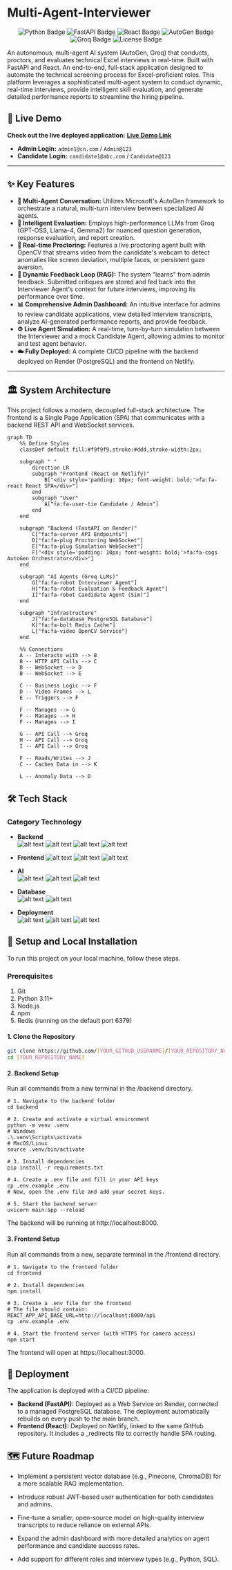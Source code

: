 # Multi-Agent-Interviewer
<p align="center">
  <img src="https://img.shields.io/badge/Python-3776AB?style=for-the-badge&logo=python&logoColor=white" alt="Python Badge"/>
  <img src="https://img.shields.io/badge/FastAPI-009688?style=for-the-badge&logo=fastapi&logoColor=white" alt="FastAPI Badge"/>
  <img src="https://img.shields.io/badge/React-20232A?style=for-the-badge&logo=react&logoColor=61DAFB" alt="React Badge"/>
  <img src="https://img.shields.io/badge/AutoGen-9A00FF?style=for-the-badge" alt="AutoGen Badge"/>
  <img src="https://img.shields.io/badge/Groq-00C65E?style=for-the-badge" alt="Groq Badge"/>
  <img src="https://img.shields.io/badge/License-MIT-yellow.svg" alt="License Badge"/>
</p>
An autonomous, multi-agent AI system (AutoGen, Groq) that conducts, proctors, and evaluates technical Excel interviews in real-time. Built with FastAPI and React.
An end-to-end, full-stack application designed to automate the technical screening process for Excel-proficient roles. This platform leverages a sophisticated multi-agent system to conduct dynamic, real-time interviews, provide intelligent skill evaluation, and generate detailed performance reports to streamline the hiring pipeline.

## 🚀 Live Demo

**Check out the live deployed application:** **[Live Demo Link](https://mock-interviewer-cn.netlify.app/)**

*   **Admin Login:** `admin1@cn.com` / `Admin@123`
*   **Candidate Login:** `candidate1@abc.com` / `Candidate@123`

---

## ✨ Key Features

*   **🤖 Multi-Agent Conversation:** Utilizes Microsoft's AutoGen framework to orchestrate a natural, multi-turn interview between specialized AI agents.
*   **🧠 Intelligent Evaluation:** Employs high-performance LLMs from Groq (GPT-OSS, Llama-4, Gemma2) for nuanced question generation, response evaluation, and report creation.
*   **🎥 Real-time Proctoring:** Features a live proctoring agent built with OpenCV that streams video from the candidate's webcam to detect anomalies like screen deviation, multiple faces, or persistent gaze aversion.
*   **📝 Dynamic Feedback Loop (RAG):** The system "learns" from admin feedback. Submitted critiques are stored and fed back into the Interviewer Agent's context for future interviews, improving its performance over time.
*   **📊 Comprehensive Admin Dashboard:** An intuitive interface for admins to review candidate applications, view detailed interview transcripts, analyze AI-generated performance reports, and provide feedback.
*   **⚙️ Live Agent Simulation:** A real-time, turn-by-turn simulation between the Interviewer and a mock Candidate Agent, allowing admins to monitor and test agent behavior.
*   **☁️ Fully Deployed:** A complete CI/CD pipeline with the backend deployed on Render (PostgreSQL) and the frontend on Netlify.

---

## 🏛️ System Architecture

This project follows a modern, decoupled full-stack architecture. The frontend is a Single Page Application (SPA) that communicates with a backend REST API and WebSocket services.
```mermaid
graph TD
    %% Define Styles
    classDef default fill:#f9f9f9,stroke:#ddd,stroke-width:2px;
    
    subgraph " "
        direction LR
        subgraph "Frontend (React on Netlify)"
            B["<div style='padding: 10px; font-weight: bold;'>fa:fa-react React SPA</div>"]
        end
        subgraph "User"
            A["fa:fa-user-tie Candidate / Admin"]
        end
    end

    subgraph "Backend (FastAPI on Render)"
        C["fa:fa-server API Endpoints"]
        D["fa:fa-plug Proctoring WebSocket"]
        E["fa:fa-plug Simulation WebSocket"]
        F["<div style='padding: 10px; font-weight: bold;'>fa:fa-cogs AutoGen Orchestrator</div>"]
    end
    
    subgraph "AI Agents (Groq LLMs)"
        G["fa:fa-robot Interviewer Agent"]
        H["fa:fa-robot Evaluation & Feedback Agent"]
        I["fa:fa-robot Candidate Agent (Sim)"]
    end

    subgraph "Infrastructure"
        J["fa:fa-database PostgreSQL Database"]
        K["fa:fa-bolt Redis Cache"]
        L["fa:fa-video OpenCV Service"]
    end

    %% Connections
    A -- Interacts with --> B
    B -- HTTP API Calls --> C
    B -- WebSocket --> D
    B -- WebSocket --> E
    
    C -- Business Logic --> F
    D -- Video Frames --> L
    E -- Triggers --> F
    
    F -- Manages --> G
    F -- Manages --> H
    F -- Manages --> I
    
    G -- API Call --> Groq
    H -- API Call --> Groq
    I -- API Call --> Groq
    
    F -- Reads/Writes --> J
    C -- Caches Data in --> K
    
    L -- Anomaly Data --> D
```

## 🛠️ Tech Stack

### Category	Technology
* __Backend__	
![alt text](https://img.shields.io/badge/Python-3776AB?style=flat-square&logo=python&logoColor=white)
![alt text](https://img.shields.io/badge/FastAPI-009688?style=flat-square&logo=fastapi&logoColor=white)
![alt text](https://img.shields.io/badge/SQLAlchemy-D71F00?style=flat-square&logo=sqlalchemy&logoColor=white)
![alt text](https://img.shields.io/badge/OpenCV-5C3EE8?style=flat-square&logo=opencv&logoColor=white)

* __Frontend__
![alt text](https://img.shields.io/badge/React-20232A?style=flat-square&logo=react&logoColor=61DAFB)
![alt text](https://img.shields.io/badge/React_Router-CA4245?style=flat-square&logo=react-router&logoColor=white)
![alt text](https://img.shields.io/badge/CSS3-1572B6?style=flat-square&logo=css3&logoColor=white)

* __AI__	
![alt text](https://img.shields.io/badge/AutoGen-9A00FF?style=flat-square)
![alt text](https://img.shields.io/badge/Groq-00C65E?style=flat-square)
![alt text](https://img.shields.io/badge/OpenAI-412991?style=flat-square&logo=openai&logoColor=white)

* __Database__	
![alt text](https://img.shields.io/badge/PostgreSQL-4169E1?style=flat-square&logo=postgresql&logoColor=white)
![alt text](https://img.shields.io/badge/Redis-DC382D?style=flat-square&logo=redis&logoColor=white)

* __Deployment__	
![alt text](https://img.shields.io/badge/Render-46E3B7?style=flat-square&logo=render&logoColor=white)
![alt text](https://img.shields.io/badge/Netlify-00C7B7?style=flat-square&logo=netlify&logoColor=white)
![alt text](https://img.shields.io/badge/Git-F05032?style=flat-square&logo=git&logoColor=white)

## 🔧 Setup and Local Installation
To run this project on your local machine, follow these steps.
### Prerequisites
1. Git
2. Python 3.11+
3. Node.js
4. npm
5. Redis (running on the default port 6379)
   
#### 1. Clone the Repository
```Bash
git clone https://github.com/[YOUR_GITHUB_USERNAME]/[YOUR_REPOSITORY_NAME].git
cd [YOUR_REPOSITORY_NAME]
```
#### 2. Backend Setup
Run all commands from a new terminal in the /backend directory.
```
# 1. Navigate to the backend folder
cd backend

# 2. Create and activate a virtual environment
python -m venv .venv
# Windows
.\.venv\Scripts\activate
# MacOS/Linux
source .venv/bin/activate

# 3. Install dependencies
pip install -r requirements.txt

# 4. Create a .env file and fill in your API keys
cp .env.example .env 
# Now, open the .env file and add your secret keys.

# 5. Start the backend server
uvicorn main:app --reload
```
The backend will be running at http://localhost:8000.
#### 3. Frontend Setup
Run all commands from a new, separate terminal in the /frontend directory.
```
# 1. Navigate to the frontend folder
cd frontend

# 2. Install dependencies
npm install

# 3. Create a .env file for the frontend
# The file should contain: REACT_APP_API_BASE_URL=http://localhost:8000/api
cp .env.example .env

# 4. Start the frontend server (with HTTPS for camera access)
npm start
```
The frontend will open at https://localhost:3000.
## 🚀 Deployment
The application is deployed with a CI/CD pipeline:
* __Backend (FastAPI):__ Deployed as a Web Service on Render, connected to a managed PostgreSQL database. The deployment automatically rebuilds on every push to the main branch.
* __Frontend (React):__ Deployed on Netlify, linked to the same GitHub repository. It includes a _redirects file to correctly handle SPA routing.
## 🗺️ Future Roadmap

* Implement a persistent vector database (e.g., Pinecone, ChromaDB) for a more scalable RAG implementation.

* Introduce robust JWT-based user authentication for both candidates and admins.

* Fine-tune a smaller, open-source model on high-quality interview transcripts to reduce reliance on external APIs.

* Expand the admin dashboard with more detailed analytics on agent performance and candidate success rates.

* Add support for different roles and interview types (e.g., Python, SQL).

